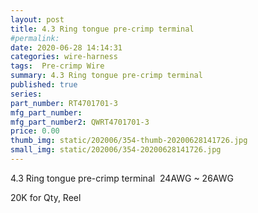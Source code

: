 ```yaml
---
layout: post
title: 4.3 Ring tongue pre-crimp terminal 
#permalink: 
date: 2020-06-28 14:14:31
categories: wire-harness
tags:  Pre-crimp Wire
summary: 4.3 Ring tongue pre-crimp terminal 
published: true 
series: 
part_number: RT4701701-3
mfg_part_number: 
mfg_part_number2: QWRT4701701-3
price: 0.00
thumb_img: static/202006/354-thumb-20200628141726.jpg
small_img: static/202006/354-20200628141726.jpg
---
```



<p>
	4.3 Ring tongue pre-crimp terminal&nbsp; 24AWG ~ 26AWG
</p>
<p>
	20K for Qty, Reel
</p>